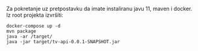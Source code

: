 Za pokretanje uz pretpostavku da imate instaliranu javu 11, maven i docker. Iz root projekta izvršiti:

```
docker-compose up -d
mvn package
java -ar /target/
java -jar target/tv-api-0.0.1-SNAPSHOT.jar
```
